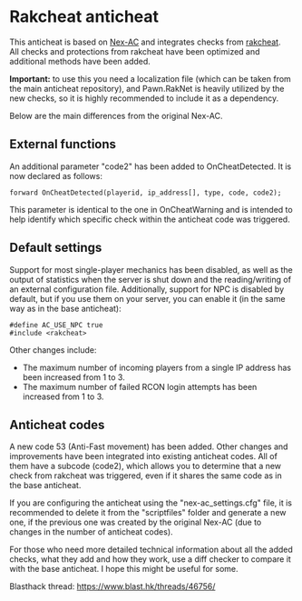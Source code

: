 # Rakcheat anticheat

This anticheat is based on [Nex-AC](https://github.com/NexiusTailer/Nex-AC) and integrates checks from [rakcheat](https://github.com/f0Re3t/rakcheat).  
All checks and protections from rakcheat have been optimized and additional methods have been added.  

**Important:** to use this you need a localization file (which can be taken from the main anticheat repository), and Pawn.RakNet is heavily utilized by the new checks, so it is highly recommended to include it as a dependency.

Below are the main differences from the original Nex-AC.

## External functions

An additional parameter "code2" has been added to OnCheatDetected. It is now declared as follows:

```pawn
forward OnCheatDetected(playerid, ip_address[], type, code, code2);
```

This parameter is identical to the one in OnCheatWarning and is intended to help identify which specific check within the anticheat code was triggered.

## Default settings

Support for most single-player mechanics has been disabled, as well as the output of statistics when the server is shut down and the reading/writing of an external configuration file. Additionally, support for NPC is disabled by default, but if you use them on your server, you can enable it (in the same way as in the base anticheat):

```pawn
#define AC_USE_NPC true
#include <rakcheat>
```

Other changes include:
* The maximum number of incoming players from a single IP address has been increased from 1 to 3.
* The maximum number of failed RCON login attempts has been increased from 1 to 3.

## Anticheat codes

A new code 53 (Anti-Fast movement) has been added. Other changes and improvements have been integrated into existing anticheat codes. All of them have a subcode (code2), which allows you to determine that a new check from rakcheat was triggered, even if it shares the same code as in the base anticheat.

If you are configuring the anticheat using the "nex-ac_settings.cfg" file, it is recommended to delete it from the "scriptfiles" folder and generate a new one, if the previous one was created by the original Nex-AC (due to changes in the number of anticheat codes).

For those who need more detailed technical information about all the added checks, what they add and how they work, use a diff checker to compare it with the base anticheat. I hope this might be useful for some.

Blasthack thread: https://www.blast.hk/threads/46756/

